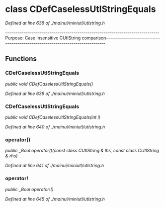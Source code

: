 # class CDefCaselessUtlStringEquals

*Defined at line 636 of ./mainui/miniutl/utlstring.h*

----------------------------------------------------------------------------- Purpose: Case insensitive CUtlString comparison-----------------------------------------------------------------------------



## Functions

### CDefCaselessUtlStringEquals

*public void CDefCaselessUtlStringEquals()*

*Defined at line 639 of ./mainui/miniutl/utlstring.h*

### CDefCaselessUtlStringEquals

*public void CDefCaselessUtlStringEquals(int i)*

*Defined at line 640 of ./mainui/miniutl/utlstring.h*

### operator()

*public _Bool operator()(const class CUtlString & lhs, const class CUtlString & rhs)*

*Defined at line 641 of ./mainui/miniutl/utlstring.h*

### operator!

*public _Bool operator!()*

*Defined at line 645 of ./mainui/miniutl/utlstring.h*



